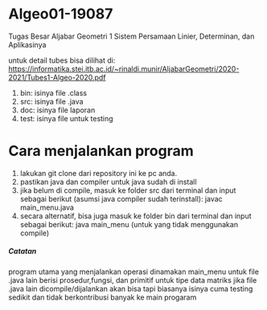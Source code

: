 # Algeo01-19087
Tugas Besar Aljabar Geometri 1
Sistem Persamaan Linier, Determinan, dan Aplikasinya

untuk detail tubes bisa dilihat di:
https://informatika.stei.itb.ac.id/~rinaldi.munir/AljabarGeometri/2020-2021/Tubes1-Algeo-2020.pdf


1. bin: isinya file .class
2. src: isinya file .java
3. doc: isinya file laporan
4. test: isinya file untuk testing

# Cara menjalankan program
1. lakukan git clone dari repository ini ke pc anda.
2. pastikan java dan compiler untuk java sudah di install
3. jika belum di compile, masuk ke folder src dari terminal dan input sebagai berikut (asumsi java compiler sudah terinstall): 
   javac main_menu.java
4. secara alternatif, bisa juga masuk ke folder bin dari terminal dan input sebagai berikut: 
   java main_menu (untuk yang tidak menggunakan compile)

##### Catatan
program utama yang menjalankan operasi dinamakan main_menu
untuk file .java lain berisi prosedur,fungsi, dan primitif untuk tipe data matriks
jika file .java lain dicompile/dijalankan akan bisa tapi biasanya isinya cuma testing sedikit dan tidak berkontribusi banyak ke main progaram
